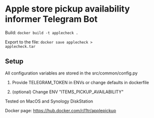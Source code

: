 # Apple store pickup availability informer Telegram Bot
Build: <code>docker build -t applecheck .</code>

Export to the file: <code>docker save applecheck > applecheck.tar</code>

<h2>Setup</h2>

All configuration variables are stored in the src/common/config.py
1. Provide TELEGRAM_TOKEN in ENVs or change defaults in dockerfile

2. (optional) Change ENV "ITEMS_PICKUP_AVAILABILITY"

Tested on MacOS and Synology DiskStation

Docker page: https://hub.docker.com/r/l1tr/applepickup
